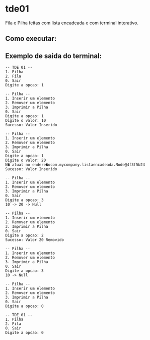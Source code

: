 # tde01
Fila e Pilha feitas com lista encadeada e com terminal interativo.

## Como executar:



## Exemplo de saida do terminal:
```
-- TDE 01 --
1. Pilha
2. Fila
0. Sair
Digite a opcao: 1
```
```
-- Pilha --
1. Inserir um elemento
2. Remover um elemento
3. Imprimir a Pilha
0. Sair
Digite a opcao: 1
Digite o valor: 10
Sucesso: Valor Inserido
```
```
-- Pilha --
1. Inserir um elemento
2. Remover um elemento
3. Imprimir a Pilha
0. Sair
Digite a opcao: 1
Digite o valor: 20
N� atual no endere�ocom.mycompany.listaencadeada.Node@4f3f5b24
Sucesso: Valor Inserido
```
```
-- Pilha --
1. Inserir um elemento
2. Remover um elemento
3. Imprimir a Pilha
0. Sair
Digite a opcao: 3
10 -> 20 -> Null
```
```
-- Pilha --
1. Inserir um elemento
2. Remover um elemento
3. Imprimir a Pilha
0. Sair
Digite a opcao: 2
Sucesso: Valor 20 Removido
```
```
-- Pilha --
1. Inserir um elemento
2. Remover um elemento
3. Imprimir a Pilha
0. Sair
Digite a opcao: 3
10 -> Null
```
```
-- Pilha --
1. Inserir um elemento
2. Remover um elemento
3. Imprimir a Pilha
0. Sair
Digite a opcao: 0
```
```
-- TDE 01 --
1. Pilha
2. Fila
0. Sair
Digite a opcao: 0
```
